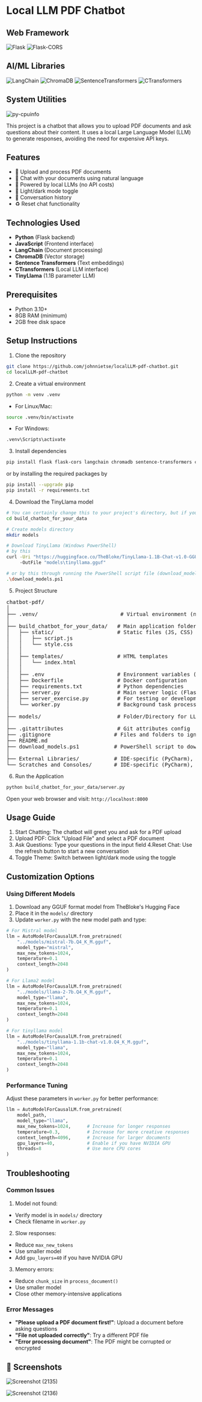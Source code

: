 # Local LLM PDF Chatbot

## Web Framework
![Flask](https://img.shields.io/badge/Flask-3.0.3-000000?logo=flask)
![Flask-CORS](https://img.shields.io/badge/Flask_CORS-4.0.0-000000)

## AI/ML Libraries
![LangChain](https://img.shields.io/badge/LangChain-0.1.16-00A67E)
![ChromaDB](https://img.shields.io/badge/ChromaDB-0.4.24-EF4784)
![SentenceTransformers](https://img.shields.io/badge/SentenceTransformers-3.0.0-FF6B6B)
![CTransformers](https://img.shields.io/badge/CTransformers-0.2.27-8A2BE2)

## System Utilities
![py-cpuinfo](https://img.shields.io/badge/py--cpuinfo-9.0.0-5D8AA8)

This project is a chatbot that allows you to upload PDF documents and ask questions about their content. It uses a local Large Language Model (LLM) to generate responses, avoiding the need for expensive API keys.

## Features

- 📄 Upload and process PDF documents
- 💬 Chat with your documents using natural language
- 🧠 Powered by local LLMs (no API costs)
- 🌙 Light/dark mode toggle
- 🔄 Conversation history
- ♻️ Reset chat functionality

## Technologies Used

- **Python** (Flask backend)
- **JavaScript** (Frontend interface)
- **LangChain** (Document processing)
- **ChromaDB** (Vector storage)
- **Sentence Transformers** (Text embeddings)
- **CTransformers** (Local LLM interface)
- **TinyLlama** (1.1B parameter LLM)

## Prerequisites

- Python 3.10+
- 8GB RAM (minimum)
- 2GB free disk space

## Setup Instructions

1. Clone the repository
```bash
git clone https://github.com/johnnietse/localLLM-pdf-chatbot.git
cd localLLM-pdf-chatbot
```

2. Create a virtual environment
```bash
python -m venv .venv
```

- For Linux/Mac:
```bash
source .venv/bin/activate
```

- For Windows:
```bash
.venv\Scripts\activate
```

3. Install dependencies
```bash
pip install flask flask-cors langchain chromadb sentence-transformers ctransformers py-cpuinfo
```
or by installing the required packages by
```bash
pip install --upgrade pip
pip install -r requirements.txt
```

4. Download the TinyLlama model


```bash
# You can certainly change this to your project's directory, but if you clone this repository you would run this command: `cd build_chatbot_for_your_data`
cd build_chatbot_for_your_data

# Create models directory
mkdir models

# Download TinyLlama (Windows PowerShell)
# by this
curl -Uri "https://huggingface.co/TheBloke/TinyLlama-1.1B-Chat-v1.0-GGUF/resolve/main/tinyllama-1.1b-chat-v1.0.Q4_K_M.gguf" `
     -OutFile "models\tinyllama.gguf"

# or by this through running the PowerShell script file (download_models.ps1) to download the local LLM models into your project's directory
.\download_models.ps1
```
5. Project Structure

<pre>
chatbot-pdf/
│
├── .venv/                          # Virtual environment (not included in repo)
│
├── build_chatbot_for_your_data/   # Main application folder
│   ├── static/                    # Static files (JS, CSS)
│   │   ├── script.js
│   │   └── style.css
│   │
│   ├── templates/                 # HTML templates
│   │   └── index.html
│   │
│   ├── .env                       # Environment variables (should be in .gitignore)
│   ├── Dockerfile                 # Docker configuration
│   ├── requirements.txt           # Python dependencies
│   ├── server.py                  # Main server logic (Flask server)
│   ├── server_exercise.py         # For testing or development
│   └── worker.py                  # Background task processing, particularly LLM and document processing
│
├── models/                        # Folder/Directory for LLM models (currently empty)
│
├── .gitattributes                 # Git attributes config
├── .gitignore                    # Files and folders to ignore in Git
├── README.md
├── download_models.ps1           # PowerShell script to download models
│
├── External Libraries/           # IDE-specific (PyCharm), not part of project
└── Scratches and Consoles/       # IDE-specific (PyCharm), not part of project
</pre>

6. Run the Application
```bash
python build_chatbot_for_your_data/server.py
```
Open your web browser and visit: `http://localhost:8000`


## Usage Guide
1. Start Chatting: The chatbot will greet you and ask for a PDF upload
2. Upload PDF: Click "Upload File" and select a PDF document
3. Ask Questions: Type your questions in the input field
4.Reset Chat: Use the refresh button to start a new conversation
5. Toggle Theme: Switch between light/dark mode using the toggle

## Customization Options
### Using Different Models
1. Download any GGUF format model from TheBloke's Hugging Face
2. Place it in the `models/` directory
3. Update `worker.py` with the new model path and type:

```python
# For Mistral model
llm = AutoModelForCausalLM.from_pretrained(
    "../models/mistral-7b.Q4_K_M.gguf",
    model_type="mistral",
    max_new_tokens=1024,
    temperature=0.1
    context_length=2048
)

# For Llama2 model
llm = AutoModelForCausalLM.from_pretrained(
    "../models/llama-2-7b.Q4_K_M.gguf",
    model_type="llama",
    max_new_tokens=1024,
    temperature=0.1
    context_length=2048
)

# For tinyllama model
llm = AutoModelForCausalLM.from_pretrained(
    "../models/tinyllama-1.1b-chat-v1.0.Q4_K_M.gguf",
    model_type="llama",
    max_new_tokens=1024,
    temperature=0.1
    context_length=2048
)
```

### Performance Tuning
Adjust these parameters in `worker.py` for better performance:

```python
llm = AutoModelForCausalLM.from_pretrained(
    model_path,
    model_type="llama",
    max_new_tokens=1024,      # Increase for longer responses
    temperature=0.3,          # Increase for more creative responses
    context_length=4096,      # Increase for larger documents
    gpu_layers=40,            # Enable if you have NVIDIA GPU
    threads=8                 # Use more CPU cores
)
```

## Troubleshooting
### Common Issues
1. Model not found:
- Verify model is in `models/` directory
- Check filename in `worker.py`

2. Slow responses:
- Reduce `max_new_tokens`
- Use smaller model
- Add `gpu_layers=40` if you have NVIDIA GPU

3. Memory errors:
- Reduce `chunk_size` in `process_document()`
- Use smaller model
- Close other memory-intensive applications

### Error Messages
- **"Please upload a PDF document first!"**: Upload a document before asking questions
- **"File not uploaded correctly"**: Try a different PDF file
- **"Error processing document"**: The PDF might be corrupted or encrypted

## 📸 Screenshots
![Screenshot (2135)](https://github.com/user-attachments/assets/f67c7123-6d35-4ad6-9468-b03bfb373094)

![Screenshot (2136)](https://github.com/user-attachments/assets/36bd5927-bedc-44b5-982a-9cad26139755)
